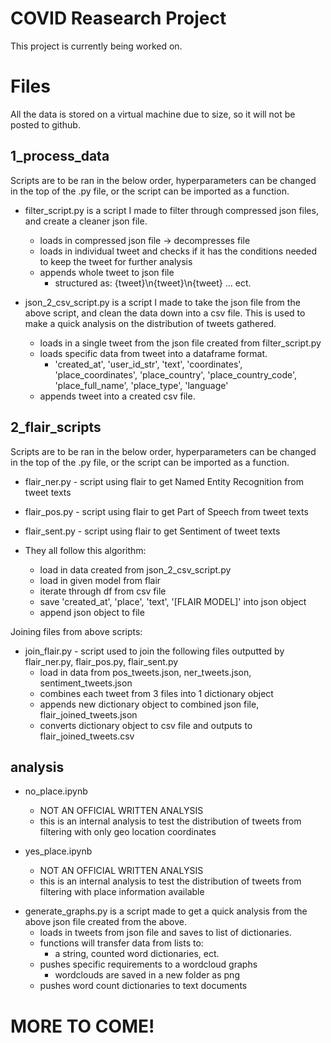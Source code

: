 # COVID Reasearch Project

This project is currently being worked on.

# Files

All the data is stored on a virtual machine due to size, so it will not be posted to github.

## 1_process_data

Scripts are to be ran in the below order, hyperparameters can be changed in the top of the .py file, or the script can be imported as a function.

* filter_script.py is a script I made to filter through compressed json files, and create a cleaner json file.
  + loads in compressed json file -> decompresses file
  + loads in individual tweet and checks if it has the conditions needed to keep the tweet for further analysis
  + appends whole tweet to json file
    - structured as: {tweet}\n{tweet}\n{tweet} ... ect.

* json_2_csv_script.py is a script I made to take the json file from the above script, and clean the data down into a csv file. This is used to make a quick analysis on the distribution of tweets gathered.
  + loads in a single tweet from the json file created from filter_script.py 
  + loads specific data from tweet into a dataframe format.
	- 'created_at', 'user_id_str', 'text', 'coordinates', 'place_coordinates', 'place_country', 'place_country_code', 'place_full_name', 'place_type', 'language'
  + appends tweet into a created csv file.

## 2_flair_scripts

Scripts are to be ran in the below order, hyperparameters can be changed in the top of the .py file, or the script can be imported as a function.

* flair_ner.py - script using flair to get Named Entity Recognition from tweet texts
* flair_pos.py - script using flair to get Part of Speech from tweet texts
* flair_sent.py - script using flair to get Sentiment of tweet texts
* They all follow this algorithm:

	+ load in data created from json_2_csv_script.py
	+ load in given model from flair
	+ iterate through df from csv file
	+ save 'created_at', 'place', 'text', '[FLAIR MODEL]' into json object
	+ append json object to file

Joining files from above scripts:

* join_flair.py - script used to join the following files outputted by flair_ner.py, flair_pos.py, flair_sent.py
	+ load in data from pos_tweets.json, ner_tweets.json, sentiment_tweets.json
	+ combines each tweet from 3 files into 1 dictionary object
	+ appends new dictionary object to combined json file, flair_joined_tweets.json
	+ converts dictionary object to csv file and outputs to flair_joined_tweets.csv



## analysis

* no_place.ipynb
	+ NOT AN OFFICIAL WRITTEN ANALYSIS
	+ this is an internal analysis to test the distribution of tweets from filtering with only geo location coordinates
	
* yes_place.ipynb
	+ NOT AN OFFICIAL WRITTEN ANALYSIS
	+ this is an internal analysis to test the distribution of tweets from filtering with place information available

+ generate_graphs.py is a script made to get a quick analysis from the above json file created from the above.
  + loads in tweets from json file and saves to list of dictionaries.
  + functions will transfer data from lists to: 
    - a string, counted word dictionaries, ect.
  + pushes specific requirements to a wordcloud graphs
    - wordclouds are saved in a new folder as png
  + pushes word count dictionaries to text documents
  
# MORE TO COME!
